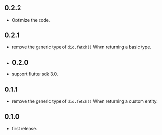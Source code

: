 ## 0.2.2

* Optimize the code.

## 0.2.1

* remove the generic type of `dio.fetch()` When returning a basic type.

* ## 0.2.0

* support flutter sdk 3.0.

## 0.1.1

* remove the generic type of `dio.fetch()` When returning a custom entity.

## 0.1.0

* first release.
